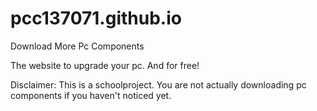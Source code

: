 # pcc137071.github.io
Download More Pc Components

The website to upgrade your pc. And for free!

Disclaimer: This is a schoolproject. You are not actually downloading pc components if you haven't noticed yet.
